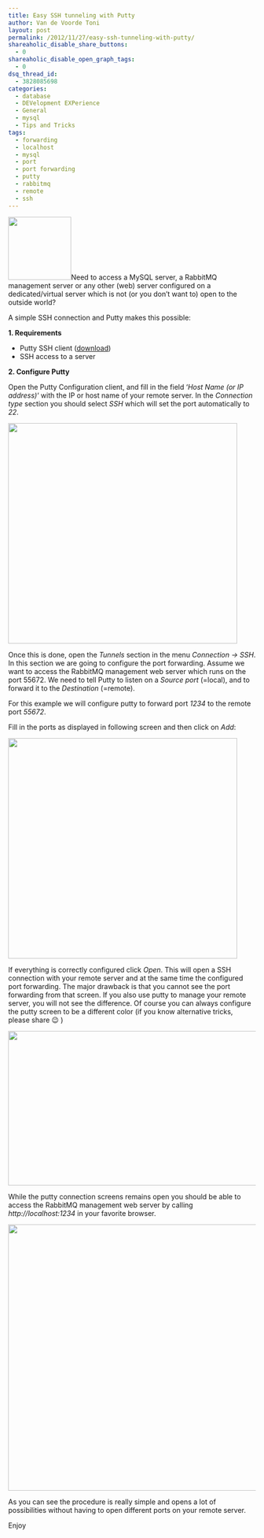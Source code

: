 ```yaml
---
title: Easy SSH tunneling with Putty
author: Van de Voorde Toni
layout: post
permalink: /2012/11/27/easy-ssh-tunneling-with-putty/
shareaholic_disable_share_buttons:
  - 0
shareaholic_disable_open_graph_tags:
  - 0
dsq_thread_id:
  - 3828085698
categories:
  - database
  - DEVelopment EXPerience
  - General
  - mysql
  - Tips and Tricks
tags:
  - forwarding
  - localhost
  - mysql
  - port
  - port forwarding
  - putty
  - rabbitmq
  - remote
  - ssh
---
```

<img alt="" src="http://cs.payap.ac.th/bob/images/putty.png" title="Putty Logo" class="alignright" width="128" height="128" />Need to access a MySQL server, a RabbitMQ management server or any other (web) server configured on a dedicated/virtual server which is not (or you don&#8217;t want to) open to the outside world?

A simple SSH connection and Putty makes this possible:

**1. Requirements**

  * Putty SSH client (<a title="download" href="http://www.chiark.greenend.org.uk/~sgtatham/putty/download.html" target="_blank">download</a>)
  * SSH access to a server

**2. Configure Putty**

Open the Putty Configuration client, and fill in the field &#8216;*Host Name (or IP address)*&#8216; with the IP or host name of your remote server. In the *Connection type* section you should select *SSH* which will set the port automatically to *22*.

[<img class="aligncenter size-full wp-image-1069" title="Putty IP configuration screen" src="http://www.devexp.eu/wp-content/uploads/2012/11/putty-ip-screen.png" alt="" width="466" height="448" />][1]

Once this is done, open the *Tunnels* section in the menu *Connection -> SSH*. In this section we are going to configure the port forwarding. Assume we want to access the RabbitMQ management web server which runs on the port 55672. We need to tell Putty to listen on a *Source port* (=local), and to forward it to the *Destination* (=remote). 

For this example we will configure putty to forward port *1234* to the remote port *55672*. 

Fill in the ports as displayed in following screen and then click on *Add*:

[<img src="http://www.devexp.eu/wp-content/uploads/2012/11/putty-ssh-tunnel-screen.png" alt="" title="Putty SSH tunnel screen" width="466" height="448" class="aligncenter size-full wp-image-1077" />][2]

If everything is correctly configured click *Open*. This will open a SSH connection with your remote server and at the same time the configured port forwarding. The major drawback is that you cannot see the port forwarding from that screen. If you also use putty to manage your remote server, you will not see the difference. Of course you can always configure the putty screen to be a different color (if you know alternative tricks, please share 😉 )

[<img src="http://www.devexp.eu/wp-content/uploads/2012/11/putty-open-connection-screen.png" alt="" title="Putty open connections screen" width="847" height="314" class="aligncenter size-full wp-image-1084" />][3]

While the putty connection screens remains open you should be able to access the RabbitMQ management web server by calling *http://localhost:1234* in your favorite browser.

[<img src="http://www.devexp.eu/wp-content/uploads/2012/11/putty-port-rabbitmq.png" alt="" title="Putty port to RabbitMQ" width="825" height="541" class="aligncenter size-full wp-image-1088" />][4]

As you can see the procedure is really simple and opens a lot of possibilities without having to open different ports on your remote server. 

Enjoy

 [1]: http://www.devexp.eu/wp-content/uploads/2012/11/putty-ip-screen.png
 [2]: http://www.devexp.eu/wp-content/uploads/2012/11/putty-ssh-tunnel-screen.png
 [3]: http://www.devexp.eu/wp-content/uploads/2012/11/putty-open-connection-screen.png
 [4]: http://www.devexp.eu/wp-content/uploads/2012/11/putty-port-rabbitmq.png